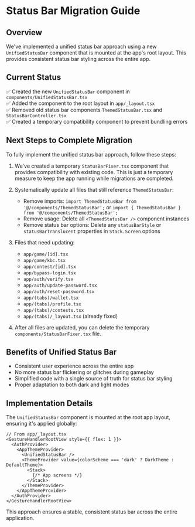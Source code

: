 # Status Bar Migration Guide

## Overview

We've implemented a unified status bar approach using a new `UnifiedStatusBar` component that is mounted at the app's root layout. This provides consistent status bar styling across the entire app.

## Current Status

✅ Created the new `UnifiedStatusBar` component in `components/UnifiedStatusBar.tsx`  
✅ Added the component to the root layout in `app/_layout.tsx`  
✅ Removed old status bar components `ThemedStatusBar.tsx` and `StatusBarController.tsx`  
✅ Created a temporary compatibility component to prevent bundling errors  

## Next Steps to Complete Migration

To fully implement the unified status bar approach, follow these steps:

1. We've created a temporary `StatusBarFixer.tsx` component that provides compatibility with existing code. This is just a temporary measure to keep the app running while migrations are completed.

2. Systematically update all files that still reference `ThemedStatusBar`:

   - Remove imports: `import ThemedStatusBar from '@/components/ThemedStatusBar';` or `import { ThemedStatusBar } from '@/components/ThemedStatusBar';`
   - Remove usage: Delete all `<ThemedStatusBar />` component instances
   - Remove status bar options: Delete any `statusBarStyle` or `statusBarTranslucent` properties in `Stack.Screen` options

3. Files that need updating:

   - `app/game/[id].tsx`
   - `app/game/kbc.tsx`
   - `app/contest/[id].tsx`
   - `app/bypass-login.tsx`
   - `app/auth/verify.tsx`
   - `app/auth/update-password.tsx`
   - `app/auth/reset-password.tsx`
   - `app/(tabs)/wallet.tsx`
   - `app/(tabs)/profile.tsx`
   - `app/(tabs)/contests.tsx`
   - `app/(tabs)/_layout.tsx` (already fixed)

4. After all files are updated, you can delete the temporary `components/StatusBarFixer.tsx` file.

## Benefits of Unified Status Bar

- Consistent user experience across the entire app
- No more status bar flickering or glitches during gameplay 
- Simplified code with a single source of truth for status bar styling
- Proper adaptation to both dark and light modes

## Implementation Details

The `UnifiedStatusBar` component is mounted at the root app layout, ensuring it's applied globally:

```tsx
// From app/_layout.tsx
<GestureHandlerRootView style={{ flex: 1 }}>
  <AuthProvider>
    <AppThemeProvider>
      <UnifiedStatusBar />
      <ThemeProvider value={colorScheme === 'dark' ? DarkTheme : DefaultTheme}>
        <Stack>
          {/* App screens */}
        </Stack>
      </ThemeProvider>
    </AppThemeProvider>
  </AuthProvider>
</GestureHandlerRootView>
```

This approach ensures a stable, consistent status bar across the entire application. 